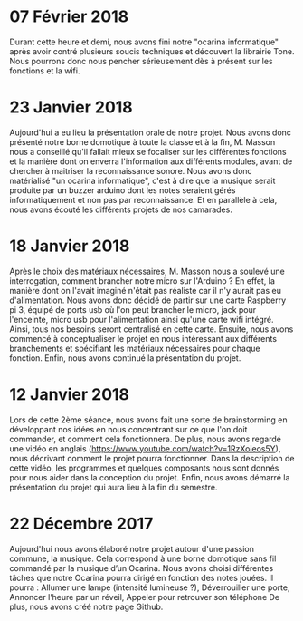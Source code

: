 # 07 Février 2018

Durant cette heure et demi, nous avons fini notre "ocarina informatique" après avoir contré plusieurs soucis techniques et découvert la librairie Tone. Nous pourrons donc nous pencher sérieusement dès à présent sur les fonctions et la wifi.

# 23 Janvier 2018

Aujourd'hui a eu lieu la présentation orale de notre projet. Nous avons donc présenté notre borne domotique à toute la classe et à la fin, M. Masson nous a conseillé qu'il fallait mieux se focaliser sur les différentes fonctions et la manière dont on enverra l'information aux différents modules, avant de chercher à maitriser la reconnaissance sonore. Nous avons donc matérialisé "un ocarina informatique", c'est à dire que la musique serait produite par un buzzer arduino dont les notes seraient gérés informatiquement et non pas par reconnaissance. Et en parallèle à cela, nous avons écouté les différents projets de nos camarades. 

# 18 Janvier 2018

Après le choix des matériaux nécessaires, M. Masson nous a soulevé une interrogation, comment brancher notre micro sur l'Arduino ? En effet, la manière dont on l'avait imaginé n'était pas réaliste car il n'y aurait pas eu d'alimentation. Nous avons donc décidé de partir sur une carte Raspberry pi 3, équipé de ports usb où l'on peut brancher le micro, jack pour l'enceinte, micro usb pour l'alimentation ainsi qu'une carte wifi intégré. Ainsi, tous nos besoins seront centralisé en cette carte.
Ensuite, nous avons commencé à conceptualiser le projet en nous intéressant aux différents branchements et spécifiant les matériaux nécessaires pour chaque fonction. 
Enfin, nous avons continué la présentation du projet.

# 12 Janvier 2018

Lors de cette 2ème séance, nous avons fait une sorte de brainstorming en développant nos idées en nous concentrant sur ce que l'on doit commander, et comment cela fonctionnera. 
De plus, nous avons regardé une vidéo en anglais (https://www.youtube.com/watch?v=1RzXoieos5Y), nous décrivant comment le projet pourra fonctionner. Dans la description de cette vidéo, les programmes et quelques composants nous sont donnés pour nous aider dans la conception du projet.
Enfin, nous avons démarré la présentation du projet qui aura lieu à la fin du semestre.

# 22 Décembre 2017

Aujourd'hui nous avons élaboré notre projet autour d'une passion commune, la musique. 
Cela correspond à une borne domotique sans fil commandé par la musique d’un Ocarina. 
Nous avons choisi différentes tâches que notre Ocarina pourra dirigé en fonction des notes jouées.
Il pourra :	Allumer une lampe (intensité lumineuse ?), Déverrouiller une porte, Annoncer l’heure par un réveil, Appeler pour retrouver son téléphone
De plus, nous avons créé notre page Github.
